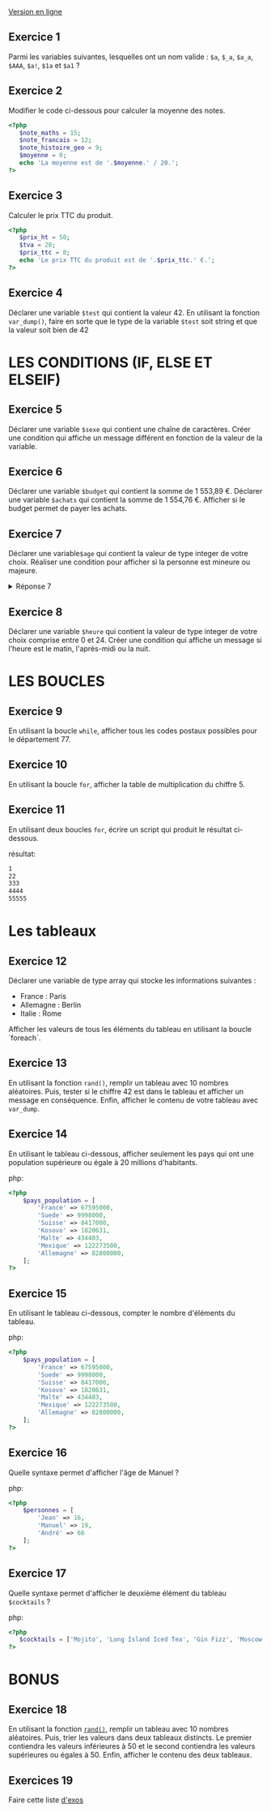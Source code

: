 [Version en ligne](https://github.com/Poulycroc/lessons-isfsc/blob/master/scriptServer/recap.md)

## Exercice 1

Parmi les variables suivantes, lesquelles ont un nom valide : `$a`, `$_a`, `$a_a`, `$AAA`, `$a!`, `$1a` et `$a1` ?

<!-- <details> -->
<!-- <summary>Réponse 1</summary> -->
<!-- Les variables valides sont: `$a`, `$_a`, `$a_a`, `$AAA`, `$a1`. -->
<!-- </details> -->

## Exercice 2

Modifier le code ci-dessous pour calculer la moyenne des notes.

```php
<?php
   $note_maths = 15;
   $note_francais = 12;
   $note_histoire_geo = 9;
   $moyenne = 0;
   echo 'La moyenne est de '.$moyenne.' / 20.';
?>
```

<!-- <details> -->
<!-- <summary>Réponse 2</summary> -->
<!---->
<!-- ```php -->
<!-- <?php -->
<!--    $note_maths = 15; -->
<!--    $note_francais = 12; -->
<!--    $note_histoire_geo = 9; -->
<!--    $moyenne = ($note_maths + $note_francais + $note_histoire_geo) / 3; -->
<!--    echo 'La moyenne est de '.$moyenne.' / 20.'; -->
<!-- ?> -->
<!-- ``` -->
<!-- </details> -->

## Exercice 3

Calculer le prix TTC du produit.

```php
<?php
   $prix_ht = 50;
   $tva = 20;
   $prix_ttc = 0;
   echo 'Le prix TTC du produit est de '.$prix_ttc.' €.';
?>
```

<!-- <details> -->
<!-- <summary>Réponse 3</summary> -->
<!---->
<!-- ```php -->
<!-- <?php -->
<!--    $prix_ht = 50; -->
<!--    $tva = 20; -->
<!--    $prix_ttc = $prix_ht + ($prix_ht * $tva / 100); -->
<!--    echo 'Le prix TTC du produit est de '.$prix_ttc.' €.'; -->
<!-- ?> -->
<!-- ``` -->
<!---->
<!-- </details> -->

## Exercice 4

Déclarer une variable `$test` qui contient la valeur 42. En utilisant la fonction `var_dump()`, faire en sorte que le type de la variable `$test` soit string et que la valeur soit bien de 42

<!-- <details> -->
<!-- <summary>Réponse 4</summary> -->
<!---->
<!-- ```php -->
<!-- <?php -->
<!--    $test = "42"; -->
<!--    var_dump($test); -->
<!-- ?> -->
<!-- ``` -->
<!---->
<!-- </details> -->

# LES CONDITIONS (IF, ELSE ET ELSEIF)

## Exercice 5

Déclarer une variable `$sexe` qui contient une chaîne de caractères. Créer une condition qui affiche un message différent en fonction de la valeur de la variable.

<!-- <details> -->
<!-- <summary>Réponse 5</summary> -->
<!---->
<!-- ```php -->
<!-- <?php -->
<!--     $sexe = "homme"; // exemple -->
<!--     if ($sexe == "homme") { -->
<!--         echo "C'est un homme."; -->
<!--     } else { -->
<!--         echo "C'est une femme."; -->
<!--     } -->
<!---->
<!--     // aussi valable -->
<!--     echo "C'est un " . $sexe === 'homme' ? 'homme' : 'femme' . "." -->
<!-- ?> -->
<!-- ``` -->
<!---->
<!-- </details> -->

## Exercice 6

Déclarer une variable `$budget` qui contient la somme de 1 553,89 €. Déclarer une variable `$achats` qui contient la somme de 1 554,76 €. Afficher si le budget permet de payer les achats.

<!-- <details> -->
<!-- <summary>Réponse 6</summary> -->
<!---->
<!-- ```php -->
<!-- <?php -->
<!--     $budget = 1553.89; -->
<!--     $achats = 1554.76; -->
<!---->
<!--     if ($budget >= $achats) { -->
<!--        echo "Le budget permet de payer les achats."; -->
<!--     } else { -->
<!--        echo "Le budget ne permet pas de payer les achats."; -->
<!--     } -->
<!---->
<!-- // Autre réponse plus avancée -->
<!---->
<!--     $total = $budget - $achats; -->
<!---->
<!--     if ($total > 0) { -->
<!--         echo "Il reste $total"; -->
<!--     } elseif ($total == 0) { -->
<!--        echo "Il n'y a plus de sous"; -->
<!--     } else { -->
<!--        echo "Achats impossible"; -->
<!--     } -->
<!-- ?> -->
<!---->
<!-- ``` -->
<!---->
<!-- </details> -->

## Exercice 7

Déclarer une variable`$age` qui contient la valeur de type integer de votre choix. Réaliser une condition pour afficher si la personne est mineure ou majeure.

<details>
<summary>Réponse 7</summary>

```php
<?php
   $age = 20; // exemple
   if ($age < 18) {
       echo "La personne est mineure.";
   } else {
       echo "La personne est majeure.";
   }
?>
```

</details>

## Exercice 8

Déclarer une variable `$heure` qui contient la valeur de type integer de votre choix comprise entre 0 et 24. Créer une condition qui affiche un message si l'heure est le matin, l'après-midi ou la nuit.

<!-- <details> -->
<!-- <summary>Réponse 8</summary> -->
<!---->
<!-- ```php -->
<!-- <?php -->
<!--    $heure = 15; // exemple -->
<!--    if ($heure >= 0 && $heure < 12) { -->
<!--        echo "C'est le matin."; -->
<!--    } elseif ($heure >= 12 && $heure < 18) { -->
<!--        echo "C'est l'après-midi."; -->
<!--    } else { -->
<!--        echo "C'est la nuit."; -->
<!--    } -->
<!-- ?> -->
<!-- ``` -->
<!---->
<!-- </details> -->

# LES BOUCLES

## Exercice 9

En utilisant la boucle `while`, afficher tous les codes postaux possibles pour le département 77.

<!-- <details> -->
<!-- <summary>Réponse 9</summary> -->
<!---->
<!-- ```php -->
<!-- <?php -->
<!--    $code_postal = 77000; -->
<!--    while ($code_postal <= 77999) { -->
<!--        echo $code_postal . '<br>'; -->
<!--        $code_postal++; -->
<!--    } -->
<!-- ?> -->
<!-- ``` -->
<!-- </details> -->

## Exercice 10

En utilisant la boucle `for`, afficher la table de multiplication du chiffre 5.

<!-- <details> -->
<!-- <summary>Réponse 10</summary> -->
<!---->
<!-- ```php -->
<!-- <?php -->
<!--    for ($i = 1; $i <= 10; $i++) { -->
<!--        echo '5 x ' . $i . ' = ' . (5 * $i) . '<br>'; -->
<!--    } -->
<!-- ?> -->
<!-- ``` -->
<!-- </details> -->

## Exercice 11

En utilisant deux boucles `for`, écrire un script qui produit le résultat ci-dessous.

résultat:

```bash
1
22
333
4444
55555
```

<!-- <details> -->
<!-- <summary>Réponse 11</summary> -->
<!---->
<!-- ```php -->
<!-- <?php -->
<!--    for ($i = 1; $i <= 5; $i++) { -->
<!--        for ($j = 1; $j <= $i; $j++) { -->
<!--            echo $i; -->
<!--        } -->
<!--        echo '<br>'; -->
<!--    } -->
<!-- ?> -->
<!-- ``` -->
<!-- </details> -->

# Les tableaux

## Exercice 12

Déclarer une variable de type array qui stocke les informations suivantes :

<ul>
<li>France : Paris</li>
<li>Allemagne : Berlin</li>
<li>Italie : Rome</li>
</ul>
Afficher les valeurs de tous les éléments du tableau en utilisant la boucle `foreach`.

<!-- <details> -->
<!-- <summary>Réponse 12</summary> -->
<!---->
<!-- ```php -->
<!-- <?php -->
<!--    $pays_capitales = [ -->
<!--        'France' => 'Paris', -->
<!--        'Allemagne' => 'Berlin', -->
<!--        'Italie' => 'Rome' -->
<!--    ]; -->
<!---->
<!--    foreach ($pays_capitales as $pays => $capitale) { -->
<!--        echo $pays . ': ' . $capitale . '<br>'; -->
<!--    } -->
<!-- ?> -->
<!-- ``` -->
<!-- </details> -->

## Exercice 13

En utilisant la fonction `rand()`, remplir un tableau avec 10 nombres aléatoires. Puis, tester si le chiffre 42 est dans le tableau et afficher un message en conséquence. Enfin, afficher le contenu de votre tableau avec `var_dump`.

<!-- <details> -->
<!-- <summary>Réponse 13</summary> -->
<!---->
<!-- ```php -->
<!-- <?php -->
<!--    $nombres = []; -->
<!--    for ($i = 0; $i < 10; $i++) { -->
<!--        $nombres[] = rand(0, 100); -->
<!--    } -->
<!---->
<!--    if (in_array(42, $nombres)) { -->
<!--        echo "Le chiffre 42 est dans le tableau.<br>"; -->
<!--    } else { -->
<!--        echo "Le chiffre 42 n'est pas dans le tableau.<br>"; -->
<!--    } -->
<!---->
<!--    var_dump($nombres); -->
<!-- ?> -->
<!-- ``` -->
<!-- </details> -->

## Exercice 14

En utilisant le tableau ci-dessous, afficher seulement les pays qui ont une population supérieure ou égale à 20 millions d'habitants.

php:

```php
<?php
    $pays_population = [
        'France' => 67595000,
        'Suede' => 9998000,
        'Suisse' => 8417000,
        'Kosovo' => 1820631,
        'Malte' => 434403,
        'Mexique' => 122273500,
        'Allemagne' => 82800000,
    ];
?>
```

<!-- <details> -->
<!-- <summary>Réponse 14</summary> -->
<!---->
<!-- ```php -->
<!-- <?php -->
<!--    foreach ($pays_population as $pays => $population) { -->
<!--        if ($population >= 20000000) { -->
<!--            echo $pays . '<br>'; -->
<!--        } -->
<!--    } -->
<!-- ?> -->
<!-- ``` -->
<!-- </details> -->

## Exercice 15

En utilisant le tableau ci-dessous, compter le nombre d'éléments du tableau.

php:

```php
<?php
    $pays_population = [
        'France' => 67595000,
        'Suede' => 9998000,
        'Suisse' => 8417000,
        'Kosovo' => 1820631,
        'Malte' => 434403,
        'Mexique' => 122273500,
        'Allemagne' => 82800000,
    ];
?>
```

<!-- <details> -->
<!-- <summary>Réponse 15</summary> -->
<!---->
<!-- ```php -->
<!-- <?php -->
<!--    echo 'Il y a ' . count($pays_population) . ' éléments dans le tableau.'; -->
<!-- ?> -->
<!-- ``` -->
<!-- </details> -->

## Exercice 16

Quelle syntaxe permet d'afficher l'âge de Manuel ?

php:

```php
<?php
    $personnes = [
        'Jean' => 16,
        'Manuel' => 19,
        'André' => 66
    ];
?>
```

<!-- <details> -->
<!-- <summary>Réponse 16</summary> -->
<!---->
<!-- ```php -->
<!-- <?php -->
<!--    echo 'L\'âge de Manuel est ' . $personnes['Manuel'] . ' ans.'; -->
<!-- ?> -->
<!-- ``` -->
<!-- </details> -->

## Exercice 17

Quelle syntaxe permet d'afficher le deuxième élément du tableau `$cocktails` ?

php:

```php
<?php
   $cocktails = ['Mojito', 'Long Island Iced Tea', 'Gin Fizz', 'Moscow mule'];
?>
```

<!-- <details> -->
<!-- <summary>Réponse 17</summary> -->
<!---->
<!-- ```php -->
<!-- <?php -->
<!--    echo 'Le deuxième élément du tableau $cocktails est ' . $cocktails[1] . '.'; -->
<!-- ?> -->
<!-- ``` -->
<!-- </details> -->

# BONUS

## Exercice 18

En utilisant la fonction [`rand()`](https://www.php.net/manual/fr/function.rand.php), remplir un tableau avec 10 nombres aléatoires. Puis, trier les valeurs dans deux tableaux distincts. Le premier contiendra les valeurs inférieures à 50 et le second contiendra les valeurs supérieures ou égales à 50. Enfin, afficher le contenu des deux tableaux.

<!-- <details> -->
<!-- <summary>Réponse 18</summary> -->
<!---->
<!-- ```php -->
<!-- <?php -->
<!--    $nombres = []; -->
<!--    $inferieur_50 = []; -->
<!--    $superieur_50 = []; -->
<!--     -->
<!--    for ($i = 0; $i < 10; $i++) { -->
<!--        $nombre = rand(0, 100); -->
<!--        $nombres[] = $nombre; -->
<!---->
<!--        if ($nombre < 50) { -->
<!--            $inferieur_50[] = $nombre; -->
<!--        } else { -->
<!--            $superieur_50[] = $nombre; -->
<!--        } -->
<!--    } -->
<!--     -->
<!--    echo "Tableau des valeurs inférieures à 50 :<br>"; -->
<!--    var_dump($inferieur_50); -->
<!--     -->
<!--    echo "<br>Tableau des valeurs supérieures ou égales à 50 :<br>"; -->
<!--    var_dump($superieur_50); -->
<!-- ?> -->
<!-- ``` -->
<!-- </details> -->

## Exercices 19

Faire cette liste [d'exos](https://github.com/Poulycroc/lessons-isfsc/tree/master/scriptServer/06__functions)
